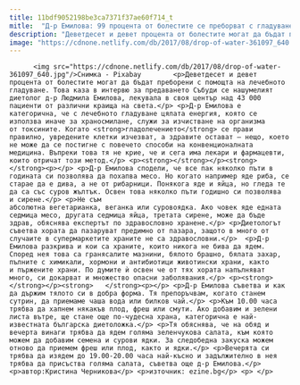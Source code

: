 ```yaml
---
title: 11bdf9052198be3ca7371f37ae60f714_t
mitle:  "Д-р Емилова: 99 процента от болестите се преборват с гладуване!"
description: "Деветдесет и девет процента от болестите могат да бъдат преборени с помощта на лечебното гладуване. Това каза в интервю за предаването Събуди се нашумелият диетолог д-р Людмила Емилова, лекувала в своя център над 43 000 пациенти от различни краища на света. Д-р Емилова е категорична, че с лечебното гладуване цялата енергия, която се използва иначе …"
image: "https://cdnone.netlify.com/db/2017/08/drop-of-water-361097_640.jpg"
---
```


          <img src="https://cdnone.netlify.com/db/2017/08/drop-of-water-361097_640.jpg"/>Снимка - Pixabay        <p>Деветдесет и девет процента от болестите могат да бъдат преборени с помощта на лечебното гладуване. Това каза в интервю за предаването Събуди се нашумелият диетолог д-р Людмила Емилова, лекувала в своя център над 43 000 пациенти от различни краища на света.</p> <p>Д-р Емилова е категорична, че с лечебното гладуване цялата енергия, която се използва иначе за храносмилане, служи за изчистване на организма от токсините. Когато <strong>гладолечението</strong> се прави правилно, увредените клетки изчезват, а здравите остават – нещо, което не може да се постигне с повечето способи на конвенционалната медицина. Въпреки това тя не крие, че и сега има лекари и фармацевти, които отричат този метод.</p> <p><strong></strong></p><strong>   </strong><p></p> <p>Д-р Емилова сподели, че все пак няколко пъти в годината си позволява да похапва месо. Но когато например яде риба, се старае да е дива, а не от рибарници. Понякога яде и яйца, но гледа те да са със суров жълтък. Освен това няколко пъти годишно си позволява и сирене.</p> <p>Не съм абсолютна вегетарианка, веганка или суровоядка. Ако човек яде едната седмица месо, другата седмица яйца, третата сирене, може да бъде здрав, обяснява експертът по здравословно хранене.</p> <p>Диетологът съветва хората да пазаруват предимно от пазара, защото в много от случаите в супермаркетите храните не са здравословни.</p>  <p>Д-р Емилова разкрива и кои са храните, които никога не бива да ядем. Според нея това са гранясалите мазнини, бялото брашно, бялата захар, пълните с химикали, хормони и антибиотици животински храни, както и пържените храни. По думите ѝ освен че от тях хората напълняват много, си докарват и множество опасни заболявания.</p> <p><strong></strong></p><strong>   </strong><p></p> <p>Д-р Емилова съветва и как да държим тялото си в добра форма. Тя препоръчвам, когато станем сутрин, да приемаме чаша вода или билков чай.</p> <p>Към 10.00 часа трябва да хапнем някакъв плод, фреш или смути. Ако добавим и зелени листа вътре, ще стане още по-чудесна храна, категорична е най-известната българска диетоложка.</p> <p>Тя обяснява, че на обяд и вечерта винаги трябва да ядем голяма зеленчукова салата, към която можем да добавим семена и сурови ядки. За следобедна закуска можем отново да приемем фреш или плод, както и ядки.</p> <p>Вечерята си трябва да изядем до 19.00-20.00 часа най-късно и задължително в нея трябва да присъства голяма салата, съветва още д-р Емилова.</p> <p>автор:Кристина Черникова</p> <p>източник: ezine.bg</p> <p> </p>        